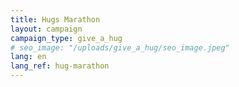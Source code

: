 ```yaml
---
title: Hugs Marathon
layout: campaign
campaign_type: give_a_hug
# seo_image: "/uploads/give_a_hug/seo_image.jpeg"
lang: en
lang_ref: hug-marathon
---
```

